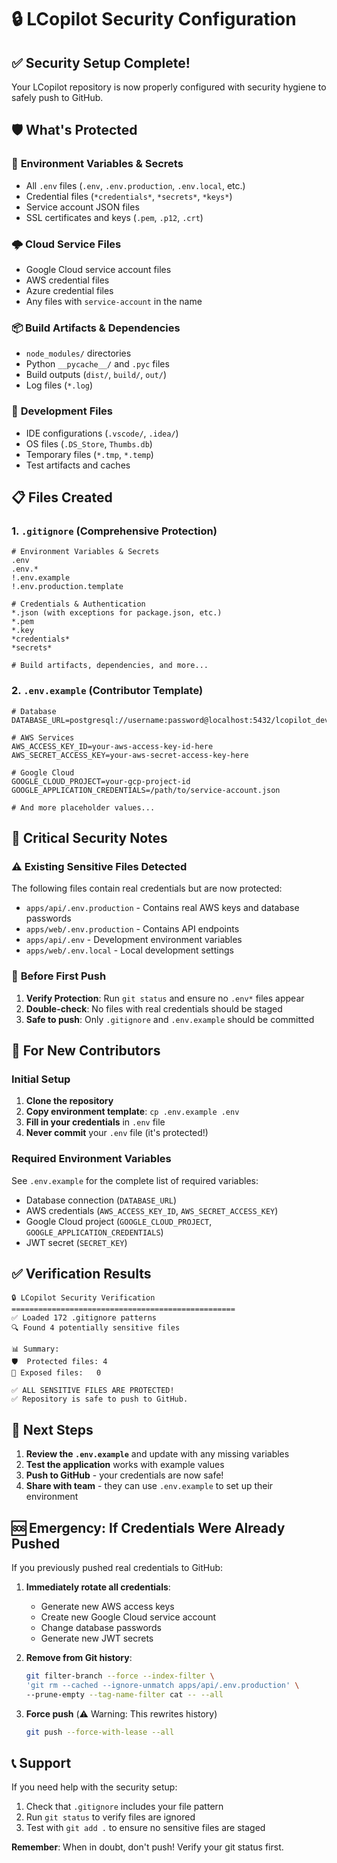 # 🔒 LCopilot Security Configuration

## ✅ Security Setup Complete!

Your LCopilot repository is now properly configured with security hygiene to safely push to GitHub.

## 🛡️ What's Protected

### 🔐 **Environment Variables & Secrets**
- All `.env` files (`.env`, `.env.production`, `.env.local`, etc.)
- Credential files (`*credentials*`, `*secrets*`, `*keys*`)
- Service account JSON files
- SSL certificates and keys (`.pem`, `.p12`, `.crt`)

### 🌩️ **Cloud Service Files**
- Google Cloud service account files
- AWS credential files
- Azure credential files
- Any files with `service-account` in the name

### 📦 **Build Artifacts & Dependencies**
- `node_modules/` directories
- Python `__pycache__/` and `.pyc` files
- Build outputs (`dist/`, `build/`, `out/`)
- Log files (`*.log`)

### 🔧 **Development Files**
- IDE configurations (`.vscode/`, `.idea/`)
- OS files (`.DS_Store`, `Thumbs.db`)
- Temporary files (`*.tmp`, `*.temp`)
- Test artifacts and caches

## 📋 Files Created

### 1. **`.gitignore`** (Comprehensive Protection)
```
# Environment Variables & Secrets
.env
.env.*
!.env.example
!.env.production.template

# Credentials & Authentication
*.json (with exceptions for package.json, etc.)
*.pem
*.key
*credentials*
*secrets*

# Build artifacts, dependencies, and more...
```

### 2. **`.env.example`** (Contributor Template)
```
# Database
DATABASE_URL=postgresql://username:password@localhost:5432/lcopilot_dev

# AWS Services
AWS_ACCESS_KEY_ID=your-aws-access-key-id-here
AWS_SECRET_ACCESS_KEY=your-aws-secret-access-key-here

# Google Cloud
GOOGLE_CLOUD_PROJECT=your-gcp-project-id
GOOGLE_APPLICATION_CREDENTIALS=/path/to/service-account.json

# And more placeholder values...
```

## 🚨 Critical Security Notes

### ⚠️ **Existing Sensitive Files Detected**
The following files contain real credentials but are now protected:

- `apps/api/.env.production` - Contains real AWS keys and database passwords
- `apps/web/.env.production` - Contains API endpoints
- `apps/api/.env` - Development environment variables
- `apps/web/.env.local` - Local development settings

### 🔄 **Before First Push**

1. **Verify Protection**: Run `git status` and ensure no `.env*` files appear
2. **Double-check**: No files with real credentials should be staged
3. **Safe to push**: Only `.gitignore` and `.env.example` should be committed

## 🎯 For New Contributors

### Initial Setup
1. **Clone the repository**
2. **Copy environment template**: `cp .env.example .env`
3. **Fill in your credentials** in `.env` file
4. **Never commit** your `.env` file (it's protected!)

### Required Environment Variables
See `.env.example` for the complete list of required variables:

- Database connection (`DATABASE_URL`)
- AWS credentials (`AWS_ACCESS_KEY_ID`, `AWS_SECRET_ACCESS_KEY`)
- Google Cloud project (`GOOGLE_CLOUD_PROJECT`, `GOOGLE_APPLICATION_CREDENTIALS`)
- JWT secret (`SECRET_KEY`)

## ✅ Verification Results

```
🔒 LCopilot Security Verification
==================================================
✅ Loaded 172 .gitignore patterns
🔍 Found 4 potentially sensitive files

📊 Summary:
🛡️  Protected files: 4
🚨 Exposed files:   0

✅ ALL SENSITIVE FILES ARE PROTECTED!
✅ Repository is safe to push to GitHub.
```

## 🚀 Next Steps

1. **Review the `.env.example`** and update with any missing variables
2. **Test the application** works with example values
3. **Push to GitHub** - your credentials are now safe!
4. **Share with team** - they can use `.env.example` to set up their environment

## 🆘 Emergency: If Credentials Were Already Pushed

If you previously pushed real credentials to GitHub:

1. **Immediately rotate all credentials**:
   - Generate new AWS access keys
   - Create new Google Cloud service account
   - Change database passwords
   - Generate new JWT secrets

2. **Remove from Git history**:
   ```bash
   git filter-branch --force --index-filter \
   'git rm --cached --ignore-unmatch apps/api/.env.production' \
   --prune-empty --tag-name-filter cat -- --all
   ```

3. **Force push** (⚠️ Warning: This rewrites history)
   ```bash
   git push --force-with-lease --all
   ```

## 📞 Support

If you need help with the security setup:
1. Check that `.gitignore` includes your file pattern
2. Run `git status` to verify files are ignored
3. Test with `git add .` to ensure no sensitive files are staged

**Remember**: When in doubt, don't push! Verify your git status first.